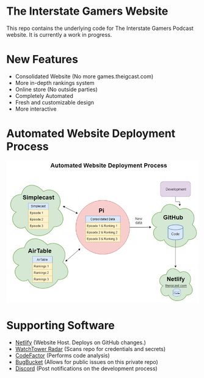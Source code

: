 # The Interstate Gamers Website  
This repo contains the underlying code for The Interstate Gamers Podcast website. It is currently a work in progress.

# New Features
- Consolidated Website (No more games.theigcast.com)
- More in-depth rankings system
- Online store (No outside parties)
- Completely Automated
- Fresh and customizable design
- More interactive
# Automated Website Deployment Process
<img src="/Images/Automated Website Deployment Process.png">

# Supporting Software
- [Netlify](https://www.netlify.com) (Website Host. Deploys on GitHub changes.)
- [WatchTower Radar](https://radar.watchtower.ai) (Scans repo for credentials and secrets)
- [CodeFactor](https://www.codefactor.io) (Performs code analysis)
- [BugBucket](https://bugbucket.io/issues/klewiscse/interstategamers) (Allows for public issues on this private repo)
- [Discord](https://discordapp.com/) (Post notifications on the development process)

